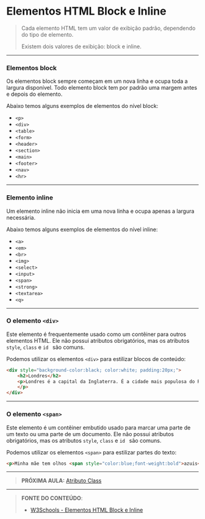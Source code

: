 # Elementos HTML Block e Inline

> Cada elemento HTML tem um valor de exibição padrão, dependendo do tipo de elemento.
>
> Existem dois valores de exibição: block e inline.

---

### Elementos block

Os elementos block sempre começam em um nova linha e ocupa toda a largura disponível. Todo elemento block tem por padrão uma margem antes e depois do elemento.

Abaixo temos alguns exemplos de elementos do nível block:

- `<p>`
- `<div>`
- `<table>`
- `<form>`
- `<header>`
- `<section>`
- `<main>`
- `<footer>`
- `<nav>`
- `<hr>`

---

### Elemento inline

Um elemento inline não inicia em uma nova linha e ocupa apenas a largura necessária.

Abaixo temos alguns exemplos de elementos do nível inline:

- `<a>`
- `<em>`
- `<br>`
- `<img>`
- `<select>`
- `<input>`
- `<span>`
- `<strong>`
- `<textarea>`
- `<q>`

---

### O elemento `<div>`

Este elemento é frequentemente usado como um contêiner para outros elementos HTML. Ele não possui atributos obrigatórios, mas os atributos `style`, `class` e `id ` são comuns.

Podemos utilizar os elementos `<div>` para estilizar blocos de conteúdo:

``` html
<div style="background-color:black; color:white; padding:20px;">
    <h2>Londres</h2>
    <p>Londres é a capital da Inglaterra. É a cidade mais populosa do Reino Unido, com uma área metropolitana de mais de 13 milhões de habitantes.
    </p>
</div>
```

---

### O elemento `<span>`

Este elemento é um contêiner embutido usado para marcar uma parte de um texto ou uma parte de um documento. Ele não possui atributos obrigatórios, mas os atributos `style`, `class` e `id ` são comuns.

Podemos utilizar os elementos `<span>` para estilizar partes do texto:

``` html
<p>Minha mãe tem olhos <span style="color:blue;font-weight:bold">azuis</span> e meu pai tem <span style="color:darkolivegreen;font-weight:bold">verde escuro </span> olhos.</p>
```



---

> **PRÓXIMA AULA:** [Atributo Class](../2.9-atributo-class)

***


> **FONTE DO CONTEÚDO**:
>
> - [W3Schools - Elementos HTML Block e Inline](https://www.w3schools.com/html/html_blocks.asp)

